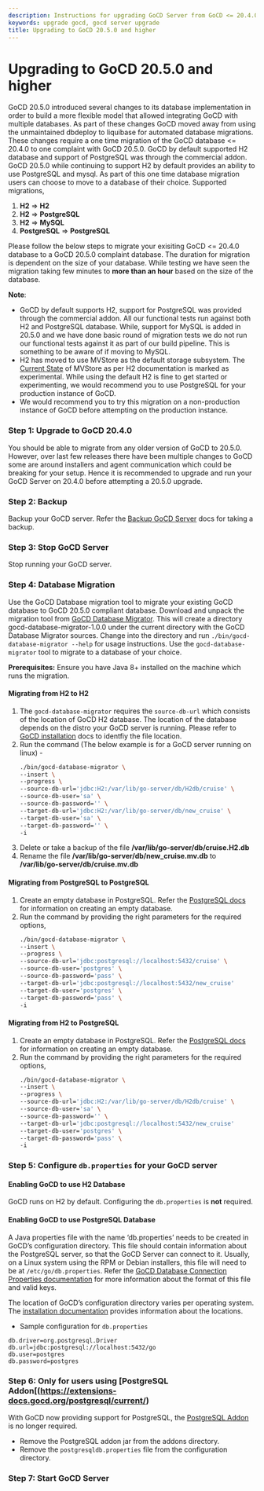 ```yaml
---
description: Instructions for upgrading GoCD Server from GoCD <= 20.4.0 to GoCD >- 20.5.0 after introduction of liquibase.
keywords: upgrade gocd, gocd server upgrade
title: Upgrading to GoCD 20.5.0 and higher
---
```


# Upgrading to GoCD 20.5.0 and higher

GoCD 20.5.0 introduced several changes to its database implementation in order to build a more flexible model that allowed integrating GoCD with multiple databases. As part of these changes GoCD moved away from using the unmaintained dbdeploy to liquibase for automated database migrations. These changes require a one time migration of the GoCD database <= 20.4.0 to one complaint with GoCD 20.5.0.
GoCD by default supported H2 database and support of PostgreSQL was through the commercial addon. GoCD 20.5.0 while continuing to support H2 by default provides an ability to use PostgreSQL and mysql. As part of this one time database migration users can choose to move to a database of their choice. Supported migrations,
1. **H2** => **H2**
2. **H2** => **PostgreSQL**
3. **H2** => **MySQL**
4. **PostgreSQL** => **PostgreSQL**

Please follow the below steps to migrate your exisiting GoCD <= 20.4.0 database to a GoCD 20.5.0 complaint database. The duration for migration is dependent on the size of your database. While testing we have seen the migration taking few minutes to **more than an hour** based on the size of the database.

**Note**: 
- GoCD by default supports H2, support for PostgreSQL was provided through the commercial addon. All our functional tests run against both H2 and PostgreSQL database. While, support for MySQL is added in 20.5.0 and we have done basic round of migration tests we do not run our functional tests against it as part of our build pipeline. This is something to be aware of if moving to MySQL.
- H2 has moved to use MVStore as the default storage subsystem. The [Current State](https://www.H2database.com/html/mvstore.html#current_state) of MVStore as per H2 documentation is marked as experimental. While using the default H2 is fine to get started or experimenting, we would recommend you to use PostgreSQL for your production instance of GoCD. 
- We would recommend you to try this migration on a non-production instance of GoCD before attempting on the production instance.


### Step 1: Upgrade to GoCD 20.4.0
You should be able to migrate from any older version of GoCD to 20.5.0. However, over last few releases there have been multiple changes to GoCD some are around installers and agent communication which could be breaking for your setup. Hence it is recommended to upgrade and run your GoCD Server on 20.4.0 before attempting a 20.5.0 upgrade.

### Step 2: Backup
Backup your GoCD server. Refer the [Backup GoCD Server](https://docs.gocd.org/current/advanced_usage/one_click_backup.html) docs for taking a backup.

### Step 3: Stop GoCD Server
Stop running your GoCD server.

### Step 4: Database Migration
Use the GoCD Database migration tool to migrate your existing GoCD database to GoCD 20.5.0 compliant database. Download and unpack the migration tool from [GoCD Database Migrator](https://github.com/gocd/gocd-database-migrator). This will create a directory gocd-database-migrator-1.0.0 under the current directory with the GoCD Database Migrator sources. Change into the directory and run `./bin/gocd-database-migrator --help` for usage instructions.
Use the `gocd-database-migrator` tool to migrate to a database of your choice.

**Prerequisites:** Ensure you have Java 8+ installed on the machine which runs the migration.
 
#### Migrating from H2 to H2
1. The `gocd-database-migrator` requires the `source-db-url` which consists of the location of GoCD H2 database. The location of the database depends on the distro your GoCD server is running. Please refer to [GoCD installation](https://docs.gocd.org/current/installation/installing_go_server.html) docs to identfiy the file location.
2. Run the command (The below example is for a GoCD server running on linux) -
    ```bash
    ./bin/gocd-database-migrator \
    --insert \
    --progress \
    --source-db-url='jdbc:H2:/var/lib/go-server/db/H2db/cruise' \
    --source-db-user='sa' \
    --source-db-password='' \
    --target-db-url='jdbc:H2:/var/lib/go-server/db/new_cruise' \
    --target-db-user='sa' \
    --target-db-password='' \
    -i
    ```
3. Delete or take a backup of the file **/var/lib/go-server/db/cruise.H2.db**
4. Rename the file **/var/lib/go-server/db/new_cruise.mv.db** to **/var/lib/go-server/db/cruise.mv.db**

#### Migrating from PostgreSQL to PostgreSQL

1. Create an empty database in PostgreSQL. Refer the [PostgreSQL docs](docs) for information on creating an empty database. 
2. Run the command by providing the right parameters for the required options, 
   ```bash
   ./bin/gocd-database-migrator \
   --insert \
   --progress \
   --source-db-url='jdbc:postgresql://localhost:5432/cruise' \
   --source-db-user='postgres' \
   --source-db-password='pass' \
   --target-db-url='jdbc:postgresql://localhost:5432/new_cruise' 
   --target-db-user='postgres' \
   --target-db-password='pass' \
   -i
   
   ```
#### Migrating from H2 to PostgreSQL

1. Create an empty database in PostgreSQL. Refer the [PostgreSQL docs](docs) for information on creating an empty database. 
2. Run the command by providing the right parameters for the required options, 
   ```bash
   ./bin/gocd-database-migrator \
   --insert \
   --progress \
   --source-db-url='jdbc:H2:/var/lib/go-server/db/H2db/cruise' \
   --source-db-user='sa' \
   --source-db-password='' \
   --target-db-url='jdbc:postgresql://localhost:5432/new_cruise' 
   --target-db-user='postgres' \
   --target-db-password='pass' \
   -i
   ```
### Step 5: Configure `db.properties` for your GoCD server

#### Enabling GoCD to use H2 Database
GoCD runs on H2 by default. Configuring the `db.properties` is **not** required. 

#### Enabling GoCD to use PostgreSQL Database
A Java properties file with the name ‘db.properties’ needs to be created in GoCD’s configuration directory. This file should contain information about the PostgreSQL server, so that the GoCD Server can connect to it. Usually, on a Linux system using the RPM or Debian installers, this file will need to be at `/etc/go/db.properties`. Refer the [GoCD Database Connection Properties documentation](docs) for more information about the format of this file and valid keys.

The location of GoCD’s configuration directory varies per operating system. The [installation documentation](https://docs.gocd.org/current/installation/installing_go_server.html) provides information about the locations.
- Sample configuration for `db.properties`
```
db.driver=org.postgresql.Driver
db.url=jdbc:postgresql://localhost:5432/go
db.user=postgres
db.password=postgres
```

### Step 6: Only for users using [PostgreSQL Addon[(https://extensions-docs.gocd.org/postgresql/current/)
With GoCD now providing support for PostgreSQL, the [PostgreSQL Addon](https://extensions-docs.gocd.org/postgresql/current/) is no longer required.
- Remove the PostgreSQL addon jar from the addons directory.
- Remove the `postgresqldb.properties` file from the configuration directory.

### Step 7: Start GoCD Server 
